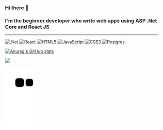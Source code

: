 ### Hi there 👋
### I'm the beginner developer who write web apps using ASP .Net Core and React JS
---
![.Net](https://img.shields.io/badge/.NET-5C2D91?style=for-the-badge&logo=.net&logoColor=white)
![React](https://img.shields.io/badge/react-%2320232a.svg?style=for-the-badge&logo=react&logoColor=%2361DAFB)
![HTML5](https://img.shields.io/badge/html5-%23E34F26.svg?style=for-the-badge&logo=html5&logoColor=white)
![JavaScript](https://img.shields.io/badge/javascript-%23323330.svg?style=for-the-badge&logo=javascript&logoColor=%23F7DF1E)
![CSS3](https://img.shields.io/badge/css3-%231572B6.svg?style=for-the-badge&logo=css3&logoColor=white)
![Postgres](https://img.shields.io/badge/postgres-%23316192.svg?style=for-the-badge&logo=postgresql&logoColor=white)

[![Anurag's GitHub stats](https://github-readme-stats.vercel.app/api?username=CasianovDenis)](https://github.com/CasianovDenis/github-readme-stats)

![](https://github.com/CasianovDenis/CasianovDenis/blob/main/myproject.gif)

![snake svg](
https://github.com/CasianovDenis/CasianovDenis/blob/output/github-contribution-grid-snake.svg)

